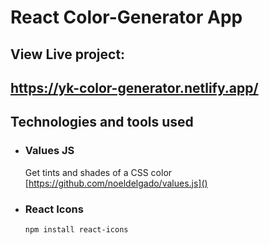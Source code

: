 # React Color-Generator App

## View Live project:
https://yk-color-generator.netlify.app/
----

## Technologies and tools used

- ### Values JS
  Get tints and shades of a CSS color
  [https://github.com/noeldelgado/values.js]()

- ### React Icons
  `npm install react-icons`
